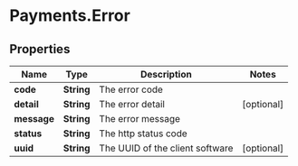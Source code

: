# Payments.Error

## Properties
Name | Type | Description | Notes
------------ | ------------- | ------------- | -------------
**code** | **String** | The error code | 
**detail** | **String** | The error detail | [optional] 
**message** | **String** | The error message | 
**status** | **String** | The http status code | 
**uuid** | **String** | The UUID of the client software | [optional] 


